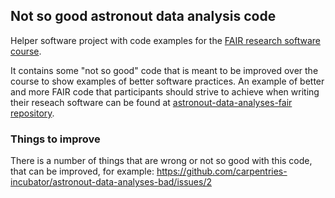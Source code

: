 ## Not so good astronout data analysis code

Helper software project with code examples for the [FAIR research software course](https://github.com/carpentries-incubator/fair-research-software). 

It contains some "not so good" code that is meant to be improved over the course to show examples of better software practices. 
An example of better and more FAIR code that participants should strive to achieve when writing their reseach software 
can be found at [astronout-data-analyses-fair repository](https://github.com/carpentries-incubator/astronout-data-analyses-fair).

### Things to improve
There is a number of things that are wrong or not so good with this code, that can be improved, for example:
https://github.com/carpentries-incubator/astronout-data-analyses-bad/issues/2
